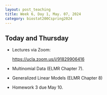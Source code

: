 ```yaml
---
layout: post_teaching
title: Week 6, Day 1, May. 07, 2024
category: biostat200Cspring2024
---
```


## Today and Thursday
* Lectures via Zoom: 

  <https://ucla.zoom.us/j/91829906416> 

* Multinomial Data (ELMR Chapter 7).

* Generalized Linear Models (ELMR Chapter 8)

* Homework 3 due May 10.
